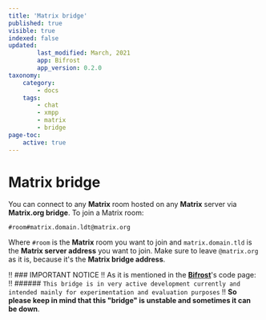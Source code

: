 ```yaml
---
title: 'Matrix bridge'
published: true
visible: true
indexed: false
updated:
        last_modified: March, 2021
        app: Bifrost
        app_version: 0.2.0
taxonomy:
    category:
        - docs
    tags:
        - chat
        - xmpp
        - matrix
        - bridge
page-toc:
    active: true
---
```


# Matrix bridge
You can connect to any **Matrix** room hosted on any **Matrix** server via **Matrix.org bridge**. To join a Matrix room:

`#room#matrix.domain.ldt@matrix.org`

Where `#room` is the **Matrix** room you want to join and `matrix.domain.tld` is the **Matrix server address** you want to join. Make sure to leave `@matrix.org` as it is, because it's the **Matrix bridge address**.

!! ### IMPORTANT NOTICE
!! As it is mentioned in the [**Bifrost**](https://github.com/matrix-org/matrix-bifrost)'s code page:<br>
!! ###### `This bridge is in very active development currently and intended mainly for experimentation and evaluation purposes`
!! **So please keep in mind that this "bridge" is unstable and sometimes it can be down**.
